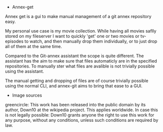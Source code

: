 * Annex-get

Annex get is a gui to make manual management of a git annex repository easy.

My personal use case is my movie collection. While having all movies saflly 
stored on my fileserver I want to quickly 'get' one or two movies or tv-episodes
to watch, and then manually drop them individually, or to just drop all of them
at the same time. 

Compared to the Git-annex assistant the scope is quite different. The assistant
has the aim to make sure that files automaticly are in the specified 
repositories. To manually ster what files are avalible is not trivially 
possible using the assistant.

The manual getting and dropping of files are of course trivially possible using
the normal CLI, and annex-git aims to bring that ease to a GUI. 

* Image sources

greencircle:
  This work has been released into the public domain by its author, Down10 at the wikipedia project. This applies worldwide.
  In case this is not legally possible:
  Down10 grants anyone the right to use this work for any purpose, without any conditions, unless such conditions are required by law.
